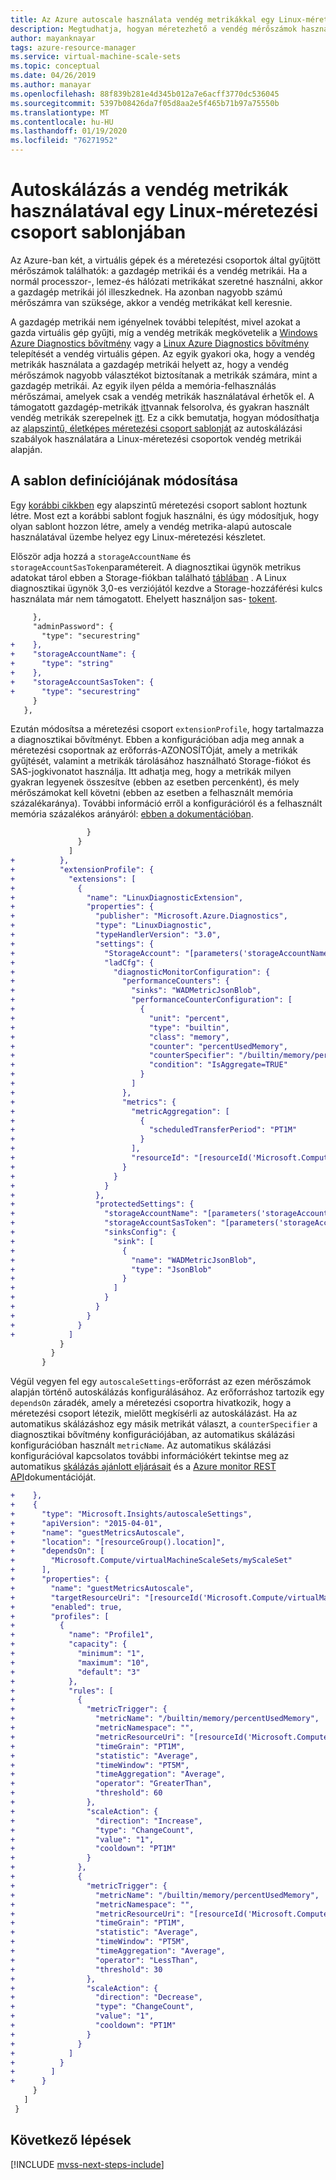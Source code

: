 ```yaml
---
title: Az Azure autoscale használata vendég metrikákkal egy Linux-méretezési csoport sablonjában
description: Megtudhatja, hogyan méretezhető a vendég mérőszámok használata egy linuxos virtuálisgép-méretezési csoport sablonjában
author: mayanknayar
tags: azure-resource-manager
ms.service: virtual-machine-scale-sets
ms.topic: conceptual
ms.date: 04/26/2019
ms.author: manayar
ms.openlocfilehash: 88f839b281e4d345b012a7e6acff3770dc536045
ms.sourcegitcommit: 5397b08426da7f05d8aa2e5f465b71b97a75550b
ms.translationtype: MT
ms.contentlocale: hu-HU
ms.lasthandoff: 01/19/2020
ms.locfileid: "76271952"
---
```

# <a name="autoscale-using-guest-metrics-in-a-linux-scale-set-template"></a>Autoskálázás a vendég metrikák használatával egy Linux-méretezési csoport sablonjában

Az Azure-ban két, a virtuális gépek és a méretezési csoportok által gyűjtött mérőszámok találhatók: a gazdagép metrikái és a vendég metrikái. Ha a normál processzor-, lemez-és hálózati metrikákat szeretné használni, akkor a gazdagép metrikái jól illeszkednek. Ha azonban nagyobb számú mérőszámra van szüksége, akkor a vendég metrikákat kell keresnie.

A gazdagép metrikái nem igényelnek további telepítést, mivel azokat a gazda virtuális gép gyűjti, míg a vendég metrikák megkövetelik a [Windows Azure Diagnostics bővítmény](../virtual-machines/windows/extensions-diagnostics-template.md) vagy a [Linux Azure Diagnostics bővítmény](../virtual-machines/linux/diagnostic-extension.md) telepítését a vendég virtuális gépen. Az egyik gyakori oka, hogy a vendég metrikák használata a gazdagép metrikái helyett az, hogy a vendég mérőszámok nagyobb választékot biztosítanak a metrikák számára, mint a gazdagép metrikái. Az egyik ilyen példa a memória-felhasználás mérőszámai, amelyek csak a vendég metrikák használatával érhetők el. A támogatott gazdagép-metrikák [itt](../azure-monitor/platform/metrics-supported.md)vannak felsorolva, és gyakran használt vendég metrikák szerepelnek [itt](../azure-monitor/platform/autoscale-common-metrics.md). Ez a cikk bemutatja, hogyan módosíthatja az [alapszintű, életképes méretezési csoport sablonját](virtual-machine-scale-sets-mvss-start.md) az autoskálázási szabályok használatára a Linux-méretezési csoportok vendég metrikái alapján.

## <a name="change-the-template-definition"></a>A sablon definíciójának módosítása

Egy [korábbi cikkben](virtual-machine-scale-sets-mvss-start.md) egy alapszintű méretezési csoport sablont hoztunk létre. Most ezt a korábbi sablont fogjuk használni, és úgy módosítjuk, hogy olyan sablont hozzon létre, amely a vendég metrika-alapú autoscale használatával üzembe helyez egy Linux-méretezési készletet.

Először adja hozzá a `storageAccountName` és `storageAccountSasToken`paramétereit. A diagnosztikai ügynök metrikus adatokat tárol ebben a Storage-fiókban található [táblában](../cosmos-db/table-storage-how-to-use-dotnet.md) . A Linux diagnosztikai ügynök 3,0-es verziójától kezdve a Storage-hozzáférési kulcs használata már nem támogatott. Ehelyett használjon sas- [tokent](../storage/common/storage-dotnet-shared-access-signature-part-1.md).

```diff
     },
     "adminPassword": {
       "type": "securestring"
+    },
+    "storageAccountName": {
+      "type": "string"
+    },
+    "storageAccountSasToken": {
+      "type": "securestring"
     }
   },
```

Ezután módosítsa a méretezési csoport `extensionProfile`, hogy tartalmazza a diagnosztikai bővítményt. Ebben a konfigurációban adja meg annak a méretezési csoportnak az erőforrás-AZONOSÍTÓját, amely a metrikák gyűjtését, valamint a metrikák tárolásához használható Storage-fiókot és SAS-jogkivonatot használja. Itt adhatja meg, hogy a metrikák milyen gyakran legyenek összesítve (ebben az esetben percenként), és mely mérőszámokat kell követni (ebben az esetben a felhasznált memória százalékaránya). További információ erről a konfigurációról és a felhasznált memória százalékos arányáról: [ebben a dokumentációban](../virtual-machines/linux/diagnostic-extension.md).

```diff
                 }
               }
             ]
+          },
+          "extensionProfile": {
+            "extensions": [
+              {
+                "name": "LinuxDiagnosticExtension",
+                "properties": {
+                  "publisher": "Microsoft.Azure.Diagnostics",
+                  "type": "LinuxDiagnostic",
+                  "typeHandlerVersion": "3.0",
+                  "settings": {
+                    "StorageAccount": "[parameters('storageAccountName')]",
+                    "ladCfg": {
+                      "diagnosticMonitorConfiguration": {
+                        "performanceCounters": {
+                          "sinks": "WADMetricJsonBlob",
+                          "performanceCounterConfiguration": [
+                            {
+                              "unit": "percent",
+                              "type": "builtin",
+                              "class": "memory",
+                              "counter": "percentUsedMemory",
+                              "counterSpecifier": "/builtin/memory/percentUsedMemory",
+                              "condition": "IsAggregate=TRUE"
+                            }
+                          ]
+                        },
+                        "metrics": {
+                          "metricAggregation": [
+                            {
+                              "scheduledTransferPeriod": "PT1M"
+                            }
+                          ],
+                          "resourceId": "[resourceId('Microsoft.Compute/virtualMachineScaleSets', 'myScaleSet')]"
+                        }
+                      }
+                    }
+                  },
+                  "protectedSettings": {
+                    "storageAccountName": "[parameters('storageAccountName')]",
+                    "storageAccountSasToken": "[parameters('storageAccountSasToken')]",
+                    "sinksConfig": {
+                      "sink": [
+                        {
+                          "name": "WADMetricJsonBlob",
+                          "type": "JsonBlob"
+                        }
+                      ]
+                    }
+                  }
+                }
+              }
+            ]
           }
         }
       }
```

Végül vegyen fel egy `autoscaleSettings`-erőforrást az ezen mérőszámok alapján történő autoskálázás konfigurálásához. Az erőforráshoz tartozik egy `dependsOn` záradék, amely a méretezési csoportra hivatkozik, hogy a méretezési csoport létezik, mielőtt megkísérli az autoskálázást. Ha az automatikus skálázáshoz egy másik metrikát választ, a `counterSpecifier` a diagnosztikai bővítmény konfigurációjában, az automatikus skálázási konfigurációban használt `metricName`. Az automatikus skálázási konfigurációval kapcsolatos további információkért tekintse meg az automatikus [skálázás ajánlott eljárásait](../azure-monitor/platform/autoscale-best-practices.md) és a [Azure monitor REST API](/rest/api/monitor/autoscalesettings)dokumentációját.

```diff
+    },
+    {
+      "type": "Microsoft.Insights/autoscaleSettings",
+      "apiVersion": "2015-04-01",
+      "name": "guestMetricsAutoscale",
+      "location": "[resourceGroup().location]",
+      "dependsOn": [
+        "Microsoft.Compute/virtualMachineScaleSets/myScaleSet"
+      ],
+      "properties": {
+        "name": "guestMetricsAutoscale",
+        "targetResourceUri": "[resourceId('Microsoft.Compute/virtualMachineScaleSets', 'myScaleSet')]",
+        "enabled": true,
+        "profiles": [
+          {
+            "name": "Profile1",
+            "capacity": {
+              "minimum": "1",
+              "maximum": "10",
+              "default": "3"
+            },
+            "rules": [
+              {
+                "metricTrigger": {
+                  "metricName": "/builtin/memory/percentUsedMemory",
+                  "metricNamespace": "",
+                  "metricResourceUri": "[resourceId('Microsoft.Compute/virtualMachineScaleSets', 'myScaleSet')]",
+                  "timeGrain": "PT1M",
+                  "statistic": "Average",
+                  "timeWindow": "PT5M",
+                  "timeAggregation": "Average",
+                  "operator": "GreaterThan",
+                  "threshold": 60
+                },
+                "scaleAction": {
+                  "direction": "Increase",
+                  "type": "ChangeCount",
+                  "value": "1",
+                  "cooldown": "PT1M"
+                }
+              },
+              {
+                "metricTrigger": {
+                  "metricName": "/builtin/memory/percentUsedMemory",
+                  "metricNamespace": "",
+                  "metricResourceUri": "[resourceId('Microsoft.Compute/virtualMachineScaleSets', 'myScaleSet')]",
+                  "timeGrain": "PT1M",
+                  "statistic": "Average",
+                  "timeWindow": "PT5M",
+                  "timeAggregation": "Average",
+                  "operator": "LessThan",
+                  "threshold": 30
+                },
+                "scaleAction": {
+                  "direction": "Decrease",
+                  "type": "ChangeCount",
+                  "value": "1",
+                  "cooldown": "PT1M"
+                }
+              }
+            ]
+          }
+        ]
+      }
     }
   ]
 }
```





## <a name="next-steps"></a>Következő lépések

[!INCLUDE [mvss-next-steps-include](../../includes/mvss-next-steps.md)]
